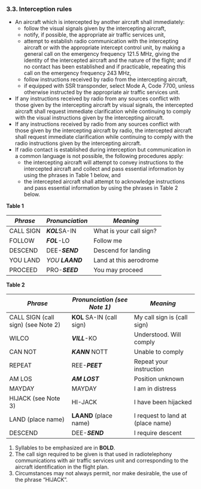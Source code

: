 ### 3.3. **Interception rules**

- An aircraft which is intercepted by another aircraft shall immediately:
  - follow the visual signals given by the intercepting aircraft,
  - notify, if possible, the appropriate air traffic services unit,
  - attempt to establish radio communication with the intercepting aircraft or with the appropriate intercept control unit, by making a general call on the emergency frequency 121.5 MHz, giving the identity of the intercepted  aircraft and the nature of the flight; and if no contact has been  established and if practicable, repeating this call on the emergency  frequency 243 MHz,
  - follow instructions received by radio from the intercepting aircraft,
  - if equipped with SSR transponder, select Mode A, Code 7700, unless  otherwise instructed by the appropriate air traffic services unit.
- If any instructions received by radio from any sources conflict with those given by the intercepting aircraft by visual signals, the intercepted  aircraft shall request immediate clarification while continuing to  comply with the visual instructions given by the intercepting aircraft.
- If any instructions received by radio from any sources conflict with those given by the intercepting aircraft by radio, the intercepted aircraft  shall request immediate clarification while continuing to comply with  the radio instructions given by the intercepting aircraft.
- If radio contact is established during interception but communication in a common language is not possible, the following procedures apply:
  - the intercepting aircraft will attempt to convey instructions to the  intercepted aircraft and collect and pass essential information by using the phrases in Table 1 below, and
  - the intercepted aircraft shall attempt to acknowledge instructions and pass essential information by using the phrases in Table 2 below.

**Table 1**

| *Phrase*  | *Pronunciation*   | *Meaning*               |
| --------- | ----------------- | ----------------------- |
| CALL SIGN | ***KOL***SA-IN    | What is your call sign? |
| FOLLOW    | ***FOL***-LO      | Follow me               |
| DESCEND   | DEE-***SEND***    | Descend for landing     |
| YOU LAND  | *YOU* ***LAAND*** | Land at this aerodrome  |
| PROCEED   | PRO-***SEED***    | You may proceed         |

**Table 2**

| *Phrase*                           | *Pronunciation (see Note 1)* | *Meaning*                         |
| ---------------------------------- | ---------------------------- | --------------------------------- |
| CALL SIGN (call sign) (see Note 2) | **KOL** SA-IN (call sign)    | My call sign is (call sign)       |
| WILCO                              | ***VILL***-KO                | Understood. Will comply           |
| CAN NOT                            | ***KANN*** NOTT              | Unable to comply                  |
| REPEAT                             | REE-***PEET***               | Repeat your instruction           |
| AM LOS                             | ***AM* *LOST***              | Position unknown                  |
| MAYDAY                             | MAYDAY                       | I am in distress                  |
| HIJACK (see Note 3)                | HI-JACK                      | I have been hijacked              |
| LAND (place name)                  | **LAAND** (place name)       | I request to land at (place name) |
| DESCEND                            | DEE-***SEND***               | I require descent                 |

1. Syllables to be emphasized are in **BOLD**.
2. The call sign required to be given is that used in radiotelephony  communications with air traffic services unit and corresponding to the  aircraft identification in the flight plan.
3. Circumstances may not always permit, nor make desirable, the use of the phrase “HIJACK”.